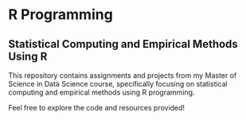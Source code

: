 # R Programming

## Statistical Computing and Empirical Methods Using R

This repository contains assignments and projects from my Master of Science in Data Science course, specifically focusing on statistical computing and empirical methods using R programming.

Feel free to explore the code and resources provided!